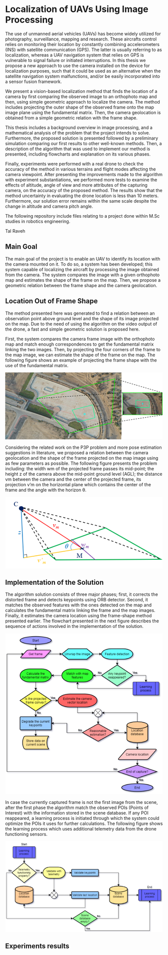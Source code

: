 # Localization of UAVs Using Image Processing

The use of unmanned aerial vehicles (UAVs) has become widely utilized for photography, surveillance, mapping and research. These aircrafts control relies on monitoring their location by constantly combining accelerometers (INS) with satellite communication (GPS). The latter is usually referring to as localization, whereas a UAV navigation system that relies on GPS is vulnerable to signal failure or initiated interruptions. In this thesis we propose a new approach to use the camera installed on the device for localization purposes, such that it could be used as an alternative when the satellite navigation system malfunctions, and/or be easily incorporated into a sensor fusion framework.

We present a vision-based localization method that finds the location of a camera by first comparing the observed image to an orthophoto map and then, using simple geometric approach to localize the camera. The method includes projecting the outer shape of the observed frame onto the map image plane using the fundamental matrix. Then, the camera geolocation is obtained from a simple geometric relation with the frame shape.

This thesis includes a background overview in image processing, and a mathematical analysis of the problem that the project intends to solve. Furthermore, the proposed solution is presented followed by a preliminary simulation comparing our first results to other well-known methods. Then, a description of the algorithm that was used to implement our method is presented, including flowcharts and explanation on its various phases.

Finally, experiments were performed with a real drone to check the accuracy of the method in various terrains and flight modes affecting the camera viewpoint. After presenting the improvements made to the algorithm with experiment substantiations, we performed more tests to examine the effects of altitude, angle of view and more attributes of the capturing camera, on the accuracy of the proposed method. The results show that the method uncertainty in evaluating the drone location is less than 10 meters. Furthermore, our solution error remains within the same scale despite the change in altitude and camera pitch angle.

The following repository include files relating to a project done within M.Sc studies in robotics engineering.

Tal Raveh

## Main Goal
The main goal of the project is to enable an UAV to identify its location with the camera mounted on it. To do so, a system has been developed; this system capable of localizing the aircraft by processing the image obtained from the camera. The system compares the image with a given orthophoto map and estimates the shape of the frame on the map. Then, we propose a geometric relation between the frame shape and the camera geolocation.

## Location Out of Frame Shape
The method presented here was generated to find a relation between an observation point above ground level and the shape of its image projected on the map. Due to the need of using the algorithm on the video output of the drone, a fast and simple geometric solution is proposed here.

First, the system compares the camera frame image with the orthophoto map and match enough correspondences to get the fundamental matrix linking the two images. Then, by projecting the four corners of the frame to the map image, we can estimate the shape of the frame on the map. The following figure shows an example of projecting the frame shape with the use of the fundamental matrix.

![projectingframe](projected_frame.png "Demonstration of projecting an angled viewpoint image onto a map image")

Considering the related work on the P3P problem and more pose estimation suggestions in literature, we proposed a relation between the camera geolocation and the shape of the frame projected on the map image using as few parameters as possible. The following figure presents the problem including: the width wm of the projected frame passes its mid-point; the height z of the camera above the mid-point ground level (AGL); the distance vm between the camera and the center of the projected frame, its projection v’m on the horizontal plane which contains the center of the frame and the angle with the horizon θ.

![projectdraw](projected_draw.png "The frame-shape problem; where C is the camera view point and M is the center of the frame projected on the ground level")

## Implementation of the Solution

The algorithm solution consists of three major phases; first, it corrects the distorted frame and detects keypoints using ORB detector. Second, it matches the observed features with the ones detected on the map and calculates the fundamental matrix linking the frame and the map images. Finally, it estimates the camera location using the frame-shape method presented earlier. The flowchart presented in the next figure describes the sequence of actions involved in the implementation of the solution.

![flowchart](UAV_CV.cut-Page-1.png "Flowchart depicting the process of estimating the camera’s location from the image obtained from it")

In case the currently captured frame is not the first image from the scene, after the first phase the algorithm match the observed POIs (Points of Interest) with the information stored in the scene database. If any POI reappeared, a learning process is initiated through which the system could optimize the POIs it uses for further calculations. The following figure shows the learning process which uses additional telemetry data from the drone functioning sensors.

![LearningProcess](UAV_CV.cut-Page-2.png "Learning process which integrates into the overall program described by a flowchart")

## Experiments results

